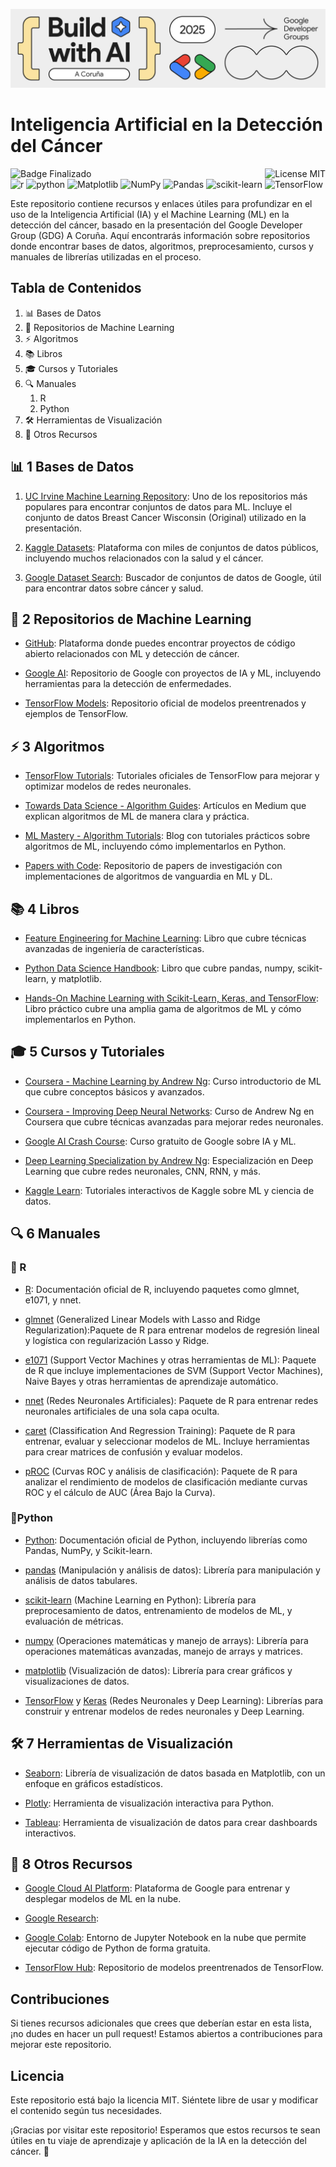 ![Banner Build with AI](assets/banner.png)

# Inteligencia Artificial en la Detección del Cáncer
![Badge Finalizado](https://img.shields.io/badge/STATUS-FINALIZADO-violet)
<img align="right" alt="License MIT" src="https://img.shields.io/badge/LICENSE-MIT-green" /> <br/>
<img alt="r" src="https://img.shields.io/badge/r-%23276DC3.svg?style=flat-square&logo=r&logoColor=white" />
<img alt="python" src="https://img.shields.io/badge/python-3670A0?style=flat-square&logo=python&logoColor=white" />
<img alt="Matplotlib" src="https://img.shields.io/badge/Matplotlib-%237F52FF.svg?style=flat-square&logo=Matplotlib&logoColor=white" />
<img alt="NumPy" src="https://img.shields.io/badge/numpy-%23013243.svg?style=flat-square&logo=numpy&logoColor=white" />
<img alt="Pandas" src="https://img.shields.io/badge/pandas-%23150458.svg?style=flat-square&logo=pandas&logoColor=white" />
<img alt="scikit-learn" src="https://img.shields.io/badge/scikit--learn-%23F7931E.svg?style=flat-square&logo=scikit-learn&logoColor=white" />
<img alt="TensorFlow" src="https://img.shields.io/badge/TensorFlow-%23FF6F00.svg?style=flat-square&logo=TensorFlow&logoColor=white" />

Este repositorio contiene recursos y enlaces útiles para profundizar en el uso de la Inteligencia Artificial (IA) y el Machine Learning (ML) en la detección del cáncer, basado en la presentación del Google Developer Group (GDG) A Coruña. Aquí encontrarás información sobre repositorios donde encontrar bases de datos, algoritmos, preprocesamiento, cursos y manuales de librerías utilizadas en el proceso.

## Tabla de Contenidos
1. 📊 Bases de Datos
2. 📂 Repositorios de Machine Learning
3. ⚡ Algoritmos
4. 📚 Libros
5. 🎓 Cursos y Tutoriales
6. 🔍 Manuales
   1. R
   2. Python
7. 🛠️ Herramientas de Visualización
8. 🔗 Otros Recursos

## 📊 1 Bases de Datos
1. [UC Irvine Machine Learning Repository](https://archive.ics.uci.edu/): Uno de los repositorios más populares para encontrar conjuntos de datos para ML. Incluye el conjunto de datos Breast Cancer Wisconsin (Original) utilizado en la presentación.

2. [Kaggle Datasets](https://www.kaggle.com/): Plataforma con miles de conjuntos de datos públicos, incluyendo muchos relacionados con la salud y el cáncer.

3. [Google Dataset Search](https://datasetsearch.research.google.com/): Buscador de conjuntos de datos de Google, útil para encontrar datos sobre cáncer y salud.

## 📂 2 Repositorios de Machine Learning
- [GitHub](https://github.com/): Plataforma donde puedes encontrar proyectos de código abierto relacionados con ML y detección de cáncer.

- [Google AI](https://ai.google/): Repositorio de Google con proyectos de IA y ML, incluyendo herramientas para la detección de enfermedades.

- [TensorFlow Models](https://github.com/tensorflow/models): Repositorio oficial de modelos preentrenados y ejemplos de TensorFlow.

## ⚡ 3 Algoritmos
- [TensorFlow Tutorials](https://www.tensorflow.org/tutorials?hl=es-419): Tutoriales oficiales de TensorFlow para mejorar y optimizar modelos de redes neuronales.

- [Towards Data Science - Algorithm Guides](https://towardsdatascience.com/): Artículos en Medium que explican algoritmos de ML de manera clara y práctica.

- [ML Mastery - Algorithm Tutorials](https://machinelearningmastery.com/): Blog con tutoriales prácticos sobre algoritmos de ML, incluyendo cómo implementarlos en Python.

- [Papers with Code](https://paperswithcode.com/): Repositorio de papers de investigación con implementaciones de algoritmos de vanguardia en ML y DL.

## 📚 4 Libros
- [Feature Engineering for Machine Learning](https://www.oreilly.com/library/view/feature-engineering-for/9781491953235/): Libro que cubre técnicas avanzadas de ingeniería de características.

- [Python Data Science Handbook](https://jakevdp.github.io/PythonDataScienceHandbook/): Libro que cubre pandas, numpy, scikit-learn, y matplotlib.

- [Hands-On Machine Learning with Scikit-Learn, Keras, and TensorFlow](https://www.oreilly.com/library/view/hands-on-machine-learning/9781492032632/): Libro práctico cubre una amplia gama de algoritmos de ML y cómo implementarlos en Python.

## 🎓 5 Cursos y Tutoriales
- [Coursera - Machine Learning by Andrew Ng](https://www.coursera.org/learn/machine-learning): Curso introductorio de ML que cubre conceptos básicos y avanzados.

- [Coursera - Improving Deep Neural Networks](https://www.coursera.org/learn/deep-neural-network): Curso de Andrew Ng en Coursera que cubre técnicas avanzadas para mejorar redes neuronales.

- [Google AI Crash Course](https://developers.google.com/machine-learning/crash-course): Curso gratuito de Google sobre IA y ML.

- [Deep Learning Specialization by Andrew Ng](https://www.coursera.org/specializations/deep-learning): Especialización en Deep Learning que cubre redes neuronales, CNN, RNN, y más.

- [Kaggle Learn](https://www.kaggle.com/learn): Tutoriales interactivos de Kaggle sobre ML y ciencia de datos.

## 🔍 6 Manuales
### 💫 R
- [R](https://www.r-project.org/other-docs.html): Documentación oficial de R, incluyendo paquetes como glmnet, e1071, y nnet.

- [glmnet](https://cran.r-project.org/web/packages/glmnet/glmnet.pdf) (Generalized Linear Models with Lasso and Ridge Regularization):Paquete de R para entrenar modelos de regresión lineal y logística con regularización Lasso y Ridge.

- [e1071](https://cran.r-project.org/web/packages/e1071/e1071.pdf) (Support Vector Machines y otras herramientas de ML): Paquete de R que incluye implementaciones de SVM (Support Vector Machines), Naive Bayes y otras herramientas de aprendizaje automático.

- [nnet](https://cran.r-project.org/web/packages/nnet/nnet.pdf) (Redes Neuronales Artificiales): Paquete de R para entrenar redes neuronales artificiales de una sola capa oculta.

- [caret](https://cran.r-project.org/web/packages/caret/caret.pdf) (Classification And Regression Training): Paquete de R para entrenar, evaluar y seleccionar modelos de ML. Incluye herramientas para crear matrices de confusión y evaluar modelos.

- [pROC](https://cran.r-project.org/web/packages/pROC/pROC.pdf) (Curvas ROC y análisis de clasificación): Paquete de R para analizar el rendimiento de modelos de clasificación mediante curvas ROC y el cálculo de AUC (Área Bajo la Curva).

### 🐍Python
- [Python](https://docs.python.org/3/): Documentación oficial de Python, incluyendo librerías como Pandas, NumPy, y Scikit-learn.

- [pandas](https://pandas.pydata.org/pandas-docs/stable/) (Manipulación y análisis de datos): Librería para manipulación y análisis de datos tabulares.

- [scikit-learn](https://scikit-learn.org/stable/) (Machine Learning en Python): Librería para preprocesamiento de datos, entrenamiento de modelos de ML, y evaluación de métricas.

- [numpy](https://numpy.org/doc/) (Operaciones matemáticas y manejo de arrays): Librería para operaciones matemáticas avanzadas, manejo de arrays y matrices.

- [matplotlib](https://matplotlib.org/stable/users/index.html) (Visualización de datos): Librería para crear gráficos y visualizaciones de datos.

- [TensorFlow](https://www.tensorflow.org/api_docs) y [Keras](https://keras.io/api/) (Redes Neuronales y Deep Learning): Librerías para construir y entrenar modelos de redes neuronales y Deep Learning.

## 🛠️ 7 Herramientas de Visualización
- [Seaborn](https://seaborn.pydata.org/): Librería de visualización de datos basada en Matplotlib, con un enfoque en gráficos estadísticos.

- [Plotly](https://plotly.com/python/): Herramienta de visualización interactiva para Python.

- [Tableau](https://www.tableau.com/): Herramienta de visualización de datos para crear dashboards interactivos.

## 🔗 8 Otros Recursos
- [Google Cloud AI Platform](https://cloud.google.com/ai-platform): Plataforma de Google para entrenar y desplegar modelos de ML en la nube.

- [Google Research](https://research.google/): 

- [Google Colab](https://colab.research.google.com/): Entorno de Jupyter Notebook en la nube que permite ejecutar código de Python de forma gratuita.

- [TensorFlow Hub](https://www.kaggle.com/models?tfhub-redirect=true): Repositorio de modelos preentrenados de TensorFlow.

## Contribuciones
Si tienes recursos adicionales que crees que deberían estar en esta lista, ¡no dudes en hacer un pull request! Estamos abiertos a contribuciones para mejorar este repositorio.

## Licencia
Este repositorio está bajo la licencia MIT. Siéntete libre de usar y modificar el contenido según tus necesidades.

¡Gracias por visitar este repositorio! Esperamos que estos recursos te sean útiles en tu viaje de aprendizaje y aplicación de la IA en la detección del cáncer. 🚀
